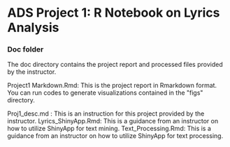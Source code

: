 # ADS Project 1:  R Notebook on Lyrics Analysis

### Doc folder

The doc directory contains the project report and processed files provided by the instructor.

Project1 Markdown.Rmd: This is the project report in Rmarkdown format. You can run codes to generate visualizations contained in the "figs" directory.

Proj1_desc.md : This is an instruction for this project provided by the instructor.
Lyrics_ShinyApp.Rmd: This is a guidance from an instructor on how to utilize ShinyApp for text mining.
Text_Processing.Rmd: This is a guidance from an instructor on how to utilize ShinyApp for text processing.
